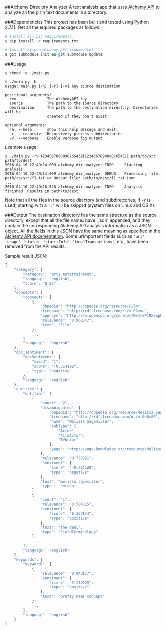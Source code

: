 ##Alchemy Directory Analyzer
A text analysis app that uses [Alchemy API](https://github.com/udeyrishi/alchemyapi_python/) to analyze all the plain text documents in a directory.


###Dependencies
This project has been built and tested using Python 2.7.11. Get all the required packages as follows:

```sh
# Install all pip requirements
$ pip install -r requirements.txt

# Install Python Alchemy API (submodule)
$ git submodule init && git submodule update
```

###Usage
```
$ chmod +x ./main.py

$ ./main.py -h
usage: main.py [-h] [-r] [-v] key source destination

positional arguments:
  key              The AlchemyAPI key
  source           The path to the source directory
  destination      The path to the destination directory. Directories will be
                   created if they don't exist

optional arguments:
  -h, --help       show this help message and exit
  -r, --recursive  Recursively process subdirectories
  -v, --verbose    Enable verbose log output
```

Example usage:

```
$ ./main.py -rv 1234567890098765432112345678900987654321 path/to/src path/to/dest
2016-04-16 22:49:14,009 alchemy_dir_analyzer INFO     Starting analysis
2016-04-16 22:49:14,009 alchemy_dir_analyzer DEBUG    Processing file: path/to/src/f1.txt >> Output file: path/to/dest/f1.txt.json
...
2016-04-16 22:49:18,528 alchemy_dir_analyzer INFO     Analysis finished. Results in path/to/dest
```

Note that all the files in the source directory (and subdirectories, if ```-r``` is used) starting with a ```'.'``` will be skipped (system files on Linux and OS X).

###Output
The destination directory has the same structure as the source directory, except that all the file names have '.json' appended, and they contain the corresponding Alchemy API analysis information as a JSON object. All the fields in this JSON have the same meaning as specified in the [Alchemy API documentation](http://www.alchemyapi.com/api). Some unimportant fields such as ```'url'```, ```'usage'```, ```'status'```, ```'statusInfo'```, ```'totalTransactions'```, etc., have been removed from the API results.

Sample result JSON:

```js
{
    "category": {
        "category": "arts_entertainment",
        "language": "english",
        "score": "0.85"
    },
    "concepts": {
        "concepts": [
            {
                "dbpedia": "http://dbpedia.org/resource/Film",
                "freebase": "http://rdf.freebase.com/ns/m.02vxn",
                "opencyc": "http://sw.opencyc.org/concept/Mx4rwP19XJwpEbGdrcN5Y29ycA",
                "relevance": "0.962047",
                "text": "Film"
            },
            ...
        ],
        "language": "english"
    },
    "doc_sentiment": {
        "docSentiment": {
            "mixed": "1",
            "score": "-0.314192",
            "type": "negative"
        },
        "language": "english"
    },
    "entities": {
        "entities": [
            {
                "count": "2",
                "disambiguated": {
                    "dbpedia": "http://dbpedia.org/resource/Melissa_Sagemiller",
                    "freebase": "http://rdf.freebase.com/ns/m.0b6z88",
                    "name": "Melissa Sagemiller",
                    "subType": [
                        "Actor",
                        "FilmActor",
                        "TVActor"
                    ],
                    "yago": "http://yago-knowledge.org/resource/Melissa_Sagemiller"
                },
                "relevance": "0.737991",
                "sentiment": {
                    "score": "-0.714528",
                    "type": "negative"
                },
                "text": "melissa sagemiller",
                "type": "Person"
            },
            {
                "count": "1",
                "relevance": "0.584015",
                "sentiment": {
                    "score": "0.357154",
                    "type": "positive"
                },
                "text": "the deal",
                "type": "FieldTerminology"
            },
            ...
        ],
        "language": "english"
    },
    "keywords": {
        "keywords": [
            {
                "relevance": "0.943157",
                "sentiment": {
                    "score": "0.310866",
                    "type": "positive"
                },
                "text": "pretty neat concept"
            },
            ...
        ],
        "language": "english"
    }
}
```